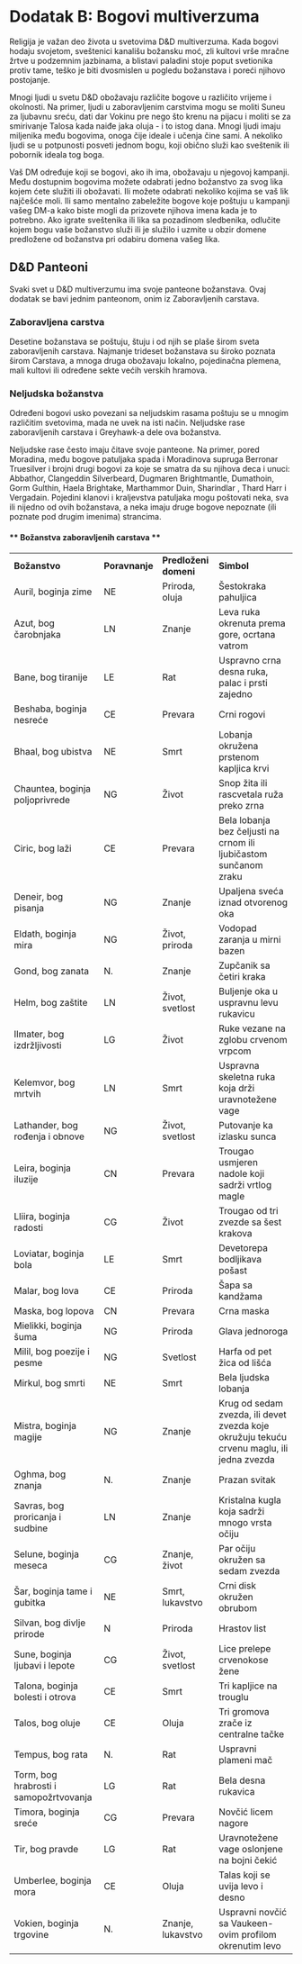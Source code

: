 
# Dodatak B: Bogovi multiverzuma

Religija je važan deo života u svetovima D&D multiverzuma. Kada bogovi hodaju svojetom, sveštenici kanališu božansku moć, zli kultovi vrše mračne žrtve u podzemnim jazbinama, a blistavi paladini stoje poput svetionika protiv tame, teško je biti dvosmislen u pogledu božanstava i poreći njihovo postojanje.

Mnogi ljudi u svetu D&D obožavaju različite bogove u različito vrijeme i okolnosti. Na primer, ljudi u zaboravljenim carstvima mogu se moliti Suneu za ljubavnu sreću, dati dar Vokinu pre nego što krenu na pijacu i moliti se za smirivanje Talosa kada naiđe jaka oluja - i to istog dana. Mnogi ljudi imaju miljenika među bogovima, onoga čije ideale i učenja čine sami. A nekoliko ljudi se u potpunosti posveti jednom bogu, koji obično služi kao sveštenik ili pobornik ideala tog boga.

Vaš DM određuje koji se bogovi, ako ih ima, obožavaju u njegovoj kampanji. Među dostupnim bogovima možete odabrati jedno božanstvo za svog lika kojem ćete služiti ili obožavati. Ili možete odabrati nekoliko kojima se vaš lik najčešće moli. Ili samo mentalno zabeležite bogove koje poštuju u kampanji vašeg DM-a kako biste mogli da prizovete njihova imena kada je to potrebno. Ako igrate sveštenika ili lika sa pozadinom sledbenika, odlučite kojem bogu vaše božanstvo služi ili je služilo i uzmite u obzir domene predložene od božanstva pri odabiru domena vašeg lika.

## D&D Panteoni

Svaki svet u D&D multiverzumu ima svoje panteone božanstava. Ovaj dodatak se bavi jednim panteonom, onim iz Zaboravljenih carstava.

### Zaboravljena carstva

Desetine božanstava se poštuju, štuju i od njih se plaše širom sveta zaboravljenih carstava. Najmanje trideset božanstava su široko poznata širom Carstava, a mnoga druga obožavaju lokalno, pojedinačna plemena, mali kultovi ili određene sekte većih verskih hramova.

### Neljudska božanstva

Određeni bogovi usko povezani sa neljudskim rasama poštuju se u mnogim različitim svetovima, mada ne uvek na isti način. Neljudske rase zaboravljenih carstava i Greyhawk-a dele ova božanstva.

Neljudske rase često imaju čitave svoje panteone. Na primer, pored Moradina, među bogove patuljaka spada i Moradinova supruga Berronar Truesilver i brojni drugi bogovi za koje se smatra da su njihova deca i unuci: Abbathor, Clangeddin Silverbeard, Dugmaren Brightmantle, Dumathoin, Gorm Gulthin, Haela Brightake, Marthammor Duin, Sharindlar , Thard Harr i Vergadain. Pojedini klanovi i kraljevstva patuljaka mogu poštovati neka, sva ili nijedno od ovih božanstava, a neka imaju druge bogove nepoznate (ili poznate pod drugim imenima) strancima.

#### ** Božanstva zaboravljenih carstava **

<table>
    <tr>
        <td> <strong> Božanstvo </strong>
        </td>
        <td> <strong> Poravnanje </strong>
        </td>
        <td> <strong> Predloženi domeni </strong>
        </td>
        <td> <strong> Simbol </strong>
        </td>
    </tr>
    <tr>
        <td> Auril, boginja zime
        </td>
        <td> NE
        </td>
        <td> Priroda, oluja
        </td>
        <td> Šestokraka pahuljica
        </td>
    </tr>
    <tr>
        <td> Azut, bog čarobnjaka
        </td>
        <td> LN
        </td>
        <td> Znanje
        </td>
        <td> Leva ruka okrenuta prema gore, ocrtana vatrom
        </td>
    </tr>
    <tr>
        <td> Bane, bog tiranije
        </td>
        <td> LE
        </td>
        <td> Rat
        </td>
        <td> Uspravno crna desna ruka, palac i prsti zajedno
        </td>
    </tr>
    <tr>
        <td> Beshaba, boginja nesreće
        </td>
        <td> CE
        </td>
        <td> Prevara
        </td>
        <td> Crni rogovi
        </td>
    </tr>
    <tr>
        <td> Bhaal, bog ubistva
        </td>
        <td> NE
        </td>
        <td> Smrt
        </td>
        <td> Lobanja okružena prstenom kapljica krvi
        </td>
    </tr>
    <tr>
        <td> Chauntea, boginja poljoprivrede
        </td>
        <td> NG
        </td>
        <td> Život
        </td>
        <td> Snop žita ili rascvetala ruža preko zrna
        </td>
    </tr>
    <tr>
        <td> Ciric, bog laži
        </td>
        <td> CE
        </td>
        <td> Prevara
        </td>
        <td> Bela lobanja bez čeljusti na crnom ili ljubičastom sunčanom zraku
        </td>
    </tr>
    <tr>
        <td> Deneir, bog pisanja
        </td>
        <td> NG
        </td>
        <td> Znanje
        </td>
        <td> Upaljena sveća iznad otvorenog oka
        </td>
    </tr>
    <tr>
        <td> Eldath, boginja mira
        </td>
        <td> NG
        </td>
        <td> Život, priroda
        </td>
        <td> Vodopad zaranja u mirni bazen
        </td>
    </tr>
    <tr>
        <td> Gond, bog zanata
        </td>
        <td> N.
        </td>
        <td> Znanje
        </td>
        <td> Zupčanik sa četiri kraka
        </td>
    </tr>
    <tr>
        <td> Helm, bog zaštite
        </td>
        <td> LN
        </td>
        <td> Život, svetlost
        </td>
        <td> Buljenje oka u uspravnu levu rukavicu
        </td>
    </tr>
    <tr>
        <td> Ilmater, bog izdržljivosti
        </td>
        <td> LG
        </td>
        <td> Život
        </td>
        <td> Ruke vezane na zglobu crvenom vrpcom
        </td>
    </tr>
    <tr>
        <td> Kelemvor, bog mrtvih
        </td>
        <td> LN
        </td>
        <td> Smrt
        </td>
        <td> Uspravna skeletna ruka koja drži uravnotežene vage
        </td>
    </tr>
    <tr>
        <td> Lathander, bog rođenja i obnove
        </td>
        <td> NG
        </td>
        <td> Život, svetlost
        </td>
        <td> Putovanje ka izlasku sunca
        </td>
    </tr>
    <tr>
        <td> Leira, boginja iluzije
        </td>
        <td> CN
        </td>
        <td> Prevara
        </td>
        <td> Trougao usmjeren nadole koji sadrži vrtlog magle
        </td>
    </tr>
    <tr>
        <td> Lliira, boginja radosti
        </td>
        <td> CG
        </td>
        <td> Život
        </td>
        <td> Trougao od tri zvezde sa šest krakova
        </td>
    </tr>
    <tr>
        <td> Loviatar, boginja bola
        </td>
        <td> LE
        </td>
        <td> Smrt
        </td>
        <td> Devetorepa bodljikava pošast
        </td>
    </tr>
    <tr>
        <td> Malar, bog lova
        </td>
        <td> CE
        </td>
        <td> Priroda
        </td>
        <td> Šapa sa kandžama
        </td>
    </tr>
    <tr>
        <td> Maska, bog lopova
        </td>
        <td> CN
        </td>
        <td> Prevara
        </td>
        <td> Crna maska
        </td>
    </tr>
    <tr>
        <td> Mielikki, boginja šuma
        </td>
        <td> NG
        </td>
        <td> Priroda
        </td>
        <td> Glava jednoroga
        </td>
    </tr>
    <tr>
        <td> Milil, bog poezije i pesme
        </td>
        <td> NG
        </td>
        <td> Svetlost
        </td>
        <td> Harfa od pet žica od lišća
        </td>
    </tr>
    <tr>
        <td> Mirkul, bog smrti
        </td>
        <td> NE
        </td>
        <td> Smrt
        </td>
        <td> Bela ljudska lobanja
        </td>
    </tr>
    <tr>
        <td> Mistra, boginja magije
        </td>
        <td> NG
        </td>
        <td> Znanje
        </td>
        <td> Krug od sedam zvezda, ili devet zvezda koje okružuju tekuću crvenu maglu, ili jedna zvezda
        </td>
    </tr>
    <tr>
        <td> Oghma, bog znanja
        </td>
        <td> N.
        </td>
        <td> Znanje
        </td>
        <td> Prazan svitak
        </td>
    </tr>
    <tr>
        <td> Savras, bog proricanja i sudbine
        </td>
        <td> LN
        </td>
        <td> Znanje
        </td>
        <td> Kristalna kugla koja sadrži mnogo vrsta očiju
        </td>
    </tr>
    <tr>
        <td> Selune, boginja meseca
        </td>
        <td> CG
        </td>
        <td> Znanje, život
        </td>
        <td> Par očiju okružen sa sedam zvezda
        </td>
    </tr>
    <tr>
        <td> Šar, boginja tame i gubitka
        </td>
        <td> NE
        </td>
        <td> Smrt, lukavstvo
        </td>
        <td> Crni disk okružen obrubom
        </td>
    </tr>
    <tr>
        <td> Silvan, bog divlje prirode
        </td>
        <td> N
        </td>
        <td> Priroda
        </td>
        <td> Hrastov list
        </td>
    </tr>
    <tr>
        <td> Sune, boginja ljubavi i lepote
        </td>
        <td> CG
        </td>
        <td> Život, svetlost
        </td>
        <td> Lice prelepe crvenokose žene
        </td>
    </tr>
    <tr>
        <td> Talona, boginja bolesti i otrova
        </td>
        <td> CE
        </td>
        <td> Smrt
        </td>
        <td> Tri kapljice na trouglu
        </td>
    </tr>
    <tr>
        <td> Talos, bog oluje
        </td>
        <td> CE
        </td>
        <td> Oluja
        </td>
        <td> Tri gromova zrače iz centralne tačke
        </td>
    </tr>
    <tr>
        <td> Tempus, bog rata
        </td>
        <td> N.
        </td>
        <td> Rat
        </td>
        <td> Uspravni plameni mač
        </td>
    </tr>
    <tr>
        <td> Torm, bog hrabrosti i samopožrtvovanja
        </td>
        <td> LG
        </td>
        <td> Rat
        </td>
        <td> Bela desna rukavica
        </td>
    </tr>
    <tr>
        <td> Timora, boginja sreće
        </td>
        <td> CG
        </td>
        <td> Prevara
        </td>
        <td> Novčić licem nagore
        </td>
    </tr>
    <tr>
        <td> Tir, bog pravde
        </td>
        <td> LG
        </td>
        <td> Rat
        </td>
        <td> Uravnotežene vage oslonjene na bojni čekić
        </td>
    </tr>
    <tr>
        <td> Umberlee, boginja mora
        </td>
        <td> CE
        </td>
        <td> Oluja
        </td>
        <td> Talas koji se uvija levo i desno
        </td>
    </tr>
    <tr>
        <td> Vokien, boginja trgovine
        </td>
        <td> N.
        </td>
        <td> Znanje, lukavstvo
        </td>
        <td> Uspravni novčić sa Vaukeen-ovim profilom okrenutim levo
        </td>
    </tr>
</table>